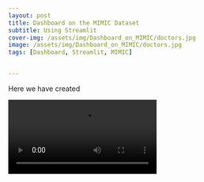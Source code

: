 ```yaml
---
layout: post
title: Dashboard on the MIMIC Dataset
subtitle: Using Streamlit 
cover-img: /assets/img/Dashboard_on_MIMIC/doctors.jpg
image: /assets/img/Dashboard_on_MIMIC/doctors.jpg
tags: [Dashboard, Streamlit, MIMIC]


---
```


Here we have created 

<video controls>   <source src="../assets/img/app_demo.webm" type="video/webm">  </video>



